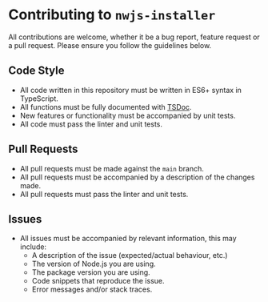 # Contributing to `nwjs-installer`

All contributions are welcome, whether it be a bug report, feature request or a pull request. Please ensure you follow the guidelines below.

## Code Style
- All code written in this repository must be written in ES6+ syntax in TypeScript.
- All functions must be fully documented with [TSDoc](https://tsdoc.org/).
- New features or functionality must be accompanied by unit tests.
- All code must pass the linter and unit tests.

## Pull Requests
- All pull requests must be made against the `main` branch.
- All pull requests must be accompanied by a description of the changes made.
- All pull requests must pass the linter and unit tests.

## Issues
- All issues must be accompanied by relevant information, this may include:
  - A description of the issue (expected/actual behaviour, etc.)
  - The version of Node.js you are using.
  - The package version you are using.
  - Code snippets that reproduce the issue.
  - Error messages and/or stack traces.